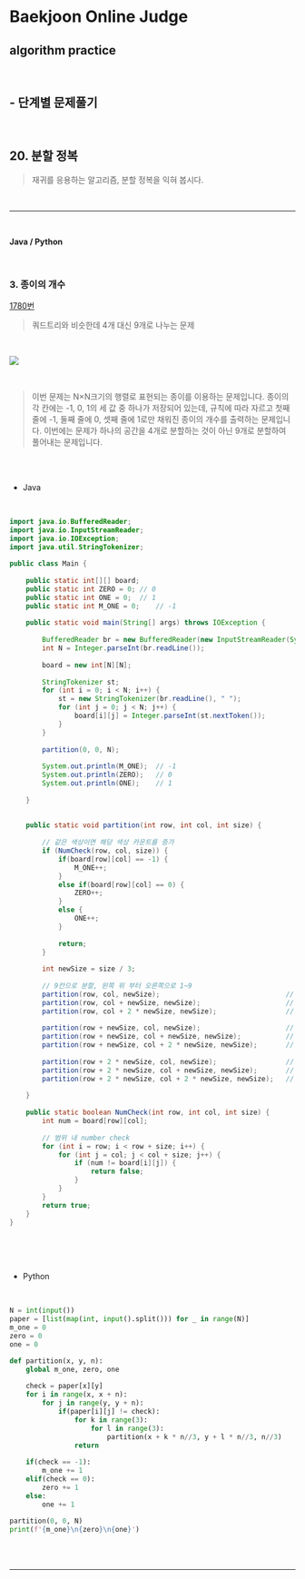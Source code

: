 # Baekjoon Online Judge

## algorithm practice
<br>

## - 단계별 문제풀기
<br>

## 20. 분할 정복

> 재귀를 응용하는 알고리즘, 분할 정복을 익혀 봅시다.

<br>

---

<br>

**Java / Python**

<br>

### 3. 종이의 개수
[1780번](https://www.acmicpc.net/problem/1780) 
> 쿼드트리와 비슷한데 4개 대신 9개로 나누는 문제

<br>

![](https://images.velog.io/images/jini_eun/post/69c15dfd-0726-429a-a94d-7988a093a3da/image.png)

<br>

> 이번 문제는 N×N크기의 행렬로 표현되는 종이를 이용하는 문제입니다. 종이의 각 칸에는 -1, 0, 1의 세 값 중 하나가 저장되어 있는데, 규칙에 따라 자르고 첫째 줄에 -1, 둘째 줄에 0, 셋째 줄에 1로만 채워진 종이의 개수를 출력하는 문제입니다. 이번에는 문제가 하나의 공간을 4개로 분할하는 것이 아닌 9개로 분할하여 풀어내는 문제입니다.

<br><br>

- Java

<br>

```java
import java.io.BufferedReader;
import java.io.InputStreamReader;
import java.io.IOException;
import java.util.StringTokenizer;
 
public class Main {
 
	public static int[][] board;
	public static int ZERO = 0;	// 0
	public static int ONE = 0;	// 1
	public static int M_ONE = 0;	// -1
 
	public static void main(String[] args) throws IOException {
 
		BufferedReader br = new BufferedReader(new InputStreamReader(System.in)); 
		int N = Integer.parseInt(br.readLine());
        
		board = new int[N][N];
        
		StringTokenizer st;
		for (int i = 0; i < N; i++) {
			st = new StringTokenizer(br.readLine(), " ");
			for (int j = 0; j < N; j++) {
				board[i][j] = Integer.parseInt(st.nextToken());
			}
		}
 
		partition(0, 0, N);
 
		System.out.println(M_ONE);	// -1
		System.out.println(ZERO);	// 0
		System.out.println(ONE);	// 1
 
	}
 
	
	public static void partition(int row, int col, int size) {
 
		// 같은 색상이면 해당 색상 카운트를 증가
		if (NumCheck(row, col, size)) {
			if(board[row][col] == -1) { 
				M_ONE++;
			}
			else if(board[row][col] == 0) {
				ZERO++;
			}
			else {
				ONE++;
			}
 
			return;
		}
 
		int newSize = size / 3;
		
		// 9칸으로 분할, 왼쪽 위 부터 오른쪽으로 1~9
		partition(row, col, newSize);								// 1
		partition(row, col + newSize, newSize);						// 2
		partition(row, col + 2 * newSize, newSize);					// 3
		
		partition(row + newSize, col, newSize);						// 4
		partition(row + newSize, col + newSize, newSize);			// 5
		partition(row + newSize, col + 2 * newSize, newSize);		// 6
		
		partition(row + 2 * newSize, col, newSize);					// 7
		partition(row + 2 * newSize, col + newSize, newSize);		// 8
		partition(row + 2 * newSize, col + 2 * newSize, newSize);	// 9
 
	}
 
	public static boolean NumCheck(int row, int col, int size) {
		int num = board[row][col];
 
		// 범위 내 number check
		for (int i = row; i < row + size; i++) {
			for (int j = col; j < col + size; j++) {
				if (num != board[i][j]) {
					return false;
				}
			}
		}
		return true;
	} 
}
```


<br><br><br>

- Python 

<br>

```python
N = int(input())
paper = [list(map(int, input().split())) for _ in range(N)]
m_one = 0
zero = 0
one = 0

def partition(x, y, n):
    global m_one, zero, one
    
    check = paper[x][y]
    for i in range(x, x + n):
        for j in range(y, y + n):
            if(paper[i][j] != check):
                for k in range(3):
                    for l in range(3):
                        partition(x + k * n//3, y + l * n//3, n//3)
                return
            
    if(check == -1):
        m_one += 1
    elif(check == 0):
        zero += 1
    else:
        one += 1
        
partition(0, 0, N)
print(f'{m_one}\n{zero}\n{one}')
```

<br><br>

---

<br>


